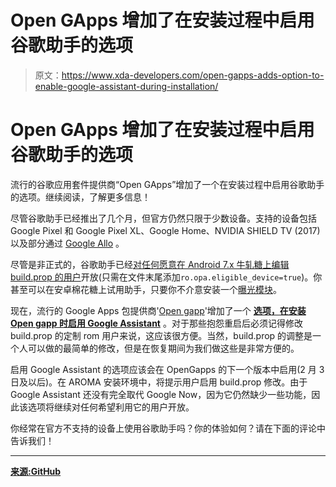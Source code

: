 # Open GApps 增加了在安装过程中启用谷歌助手的选项

> 原文：<https://www.xda-developers.com/open-gapps-adds-option-to-enable-google-assistant-during-installation/>

# Open GApps 增加了在安装过程中启用谷歌助手的选项

流行的谷歌应用套件提供商“Open GApps”增加了一个在安装过程中启用谷歌助手的选项。继续阅读，了解更多信息！

尽管谷歌助手已经推出了几个月，但官方仍然只限于少数设备。支持的设备包括 Google Pixel 和 Google Pixel XL、Google Home、NVIDIA SHIELD TV (2017)以及部分通过 [Google Allo](https://www.xda-developers.com/say-hello-to-google-allo-googles-ai-powered-messaging-app/) 。

尽管是非正式的，谷歌助手已经[对任何愿意在 Android 7.x 牛轧糖上编辑 build.prop 的用户](https://www.xda-developers.com/xda-external-link/google-assistant-has-been-ported-to-the-nexus-6p/)开放(只需在文件末尾添加`ro.opa.eligible_device=true`)。你甚至可以在安卓棉花糖上试用助手，只要你不介意安装一个[曝光模块](https://forum.xda-developers.com/xposed/modules/xposed-assistant-enabler-enable-google-t3479587)。

现在，流行的 Google Apps 包提供商'[Open gapp](http://opengapps.org/)'增加了一个 **[选项，在安装 Open gapp 时启用 Google Assistant](https://github.com/opengapps/opengapps/pull/419)** 。对于那些抱怨重启后必须记得修改 build.prop 的定制 rom 用户来说，这应该很方便。当然，build.prop 的调整是一个人可以做的最简单的修改，但是在恢复期间为我们做这些是非常方便的。

启用 Google Assistant 的选项应该会在 OpenGapps 的下一个版本中启用(2 月 3 日及以后)。在 AROMA 安装环境中，将提示用户启用 build.prop 修改。由于 Google Assistant 还没有完全取代 Google Now，因为它仍然缺少一些功能，因此该选项将继续对任何希望利用它的用户开放。

你经常在官方不支持的设备上使用谷歌助手吗？你的体验如何？请在下面的评论中告诉我们！

* * *

[**来源:GitHub**](https://github.com/opengapps/opengapps/pull/419)